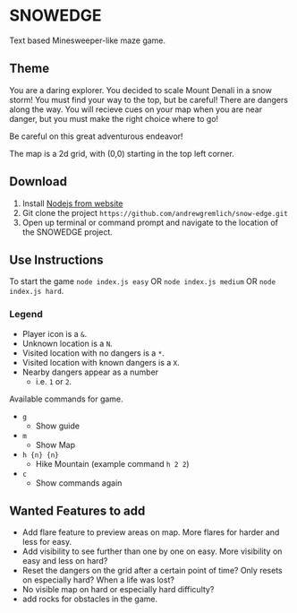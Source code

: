 # SNOWEDGE
Text based Minesweeper-like maze game.

## Theme
You are a daring explorer.  You decided to scale Mount Denali in a snow storm!  You must find your way to the top, but be careful!  There are dangers along the way.  You will recieve cues on your map when you are near danger, but you must make the right choice where to go!

Be careful on this great adventurous endeavor! 

The map is a 2d grid, with (0,0) starting in the top left corner.

## Download

1. Install [Nodejs from website](https://nodejs.org/en/ "Nodejs Website")
2. Git clone the project `https://github.com/andrewgremlich/snow-edge.git`
3. Open up terminal or command prompt and navigate to the location of the SNOWEDGE project.

## Use Instructions
To start the game `node index.js easy` OR `node index.js medium` OR `node index.js hard`.

### Legend

* Player icon is a `&`.
* Unknown location is a `N`.
* Visited location with no dangers is a `*`.
* Visited location with known dangers is a `X`.
* Nearby dangers appear as a number 
    * i.e. `1` or `2`.

Available commands for game.
- `g`
  - Show guide
- `m`
  - Show Map
- `h {n} {n}`
  - Hike Mountain (example command `h 2 2`)
- `c`
  - Show commands again

## Wanted Features to add
- Add flare feature to preview areas on map.  More flares for harder and less for easy.
- Add visibility to see further than one by one on easy.  More visibility on easy and less on hard?
- Reset the dangers on the grid after a certain point of time?  Only resets on especially hard?  When a life was lost?
- No visible map on hard or especially hard difficulty?
- add rocks for obstacles in the game.
